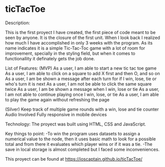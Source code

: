 # ticTacToe
Description:

This is the first proyect I have created, the first piece of code meant to be seen by anyone. It is the closure of the first unit. When I look back I realized how much I have accomplished in only 3 weeks with the program.
As its name indicates it is a simple Tic-Tac-Toc game with a lot of room for improvement, specially in the styling field, but when it comes to functionallity it definately gets the job done.

List of Features:
(MVP)
As a user, I am able to start a new tic tac toe game
As a user, I am able to click on a square to add X first and then O, and so on
As a user, I am be shown a message after each turn for if I win, lose, tie or who's turn it is next
As a user, I am not be able to click the same square twice
As a user, I am be shown a message when I win, lose or tie
As a user, I am not able to continue playing once I win, lose, or tie
As a user, I am able to play the game again without refreshing the page

(Silver)
Keep track of multiple game rounds with a win, lose and tie counter
Audio Involved
Fully responsive in mobile devices

Technology:
The proyect was built using HTML, CSS and JavaScript.

Key things to point:
-To win the program uses datasets to assign a numerical value to the node, then it uses basic math to look for a possible total and from there it evaluates which player wins or if it was a tie.
-The save in local storage is almost completed but I faced some inconveniences.

This proyect can be found at https://ioscaptain.github.io/ticTacToe/
